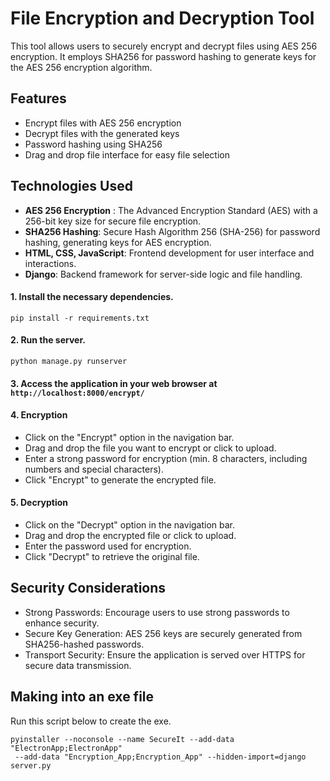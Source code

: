 # File Encryption and Decryption Tool
This tool allows users to securely encrypt and decrypt files using AES 256 encryption. It employs SHA256 for password hashing to generate keys for the AES 256 encryption algorithm.

## Features
- Encrypt files with AES 256 encryption
- Decrypt files with the generated keys
- Password hashing using SHA256
- Drag and drop file interface for easy file selection

## Technologies Used

- **AES 256 Encryption** : The Advanced Encryption Standard (AES) with a 256-bit key size for secure file encryption.
- **SHA256 Hashing**: Secure Hash Algorithm 256 (SHA-256) for password hashing, generating keys for AES encryption.
- **HTML, CSS, JavaScript**: Frontend development for user interface and interactions.
- **Django**: Backend framework for server-side logic and file handling.

#### 1. Install the necessary dependencies.
```
pip install -r requirements.txt
```

#### 2. Run the server.
```
python manage.py runserver
```

#### 3. Access the application in your web browser at ```http://localhost:8000/encrypt/```

#### 4. Encryption
- Click on the "Encrypt" option in the navigation bar.
- Drag and drop the file you want to encrypt or click to upload.
- Enter a strong password for encryption (min. 8 characters, including numbers and special characters).
- Click "Encrypt" to generate the encrypted file.

#### 5. Decryption
- Click on the "Decrypt" option in the navigation bar.
- Drag and drop the encrypted file or click to upload.
- Enter the password used for encryption.
- Click "Decrypt" to retrieve the original file.

## Security Considerations
- Strong Passwords: Encourage users to use strong passwords to enhance security.
- Secure Key Generation: AES 256 keys are securely generated from SHA256-hashed passwords.
- Transport Security: Ensure the application is served over HTTPS for secure data transmission.

## Making into an exe file

Run this script below to create the exe.
```
pyinstaller --noconsole --name SecureIt --add-data "ElectronApp;ElectronApp"
 --add-data "Encryption_App;Encryption_App" --hidden-import=django server.py
 ```

